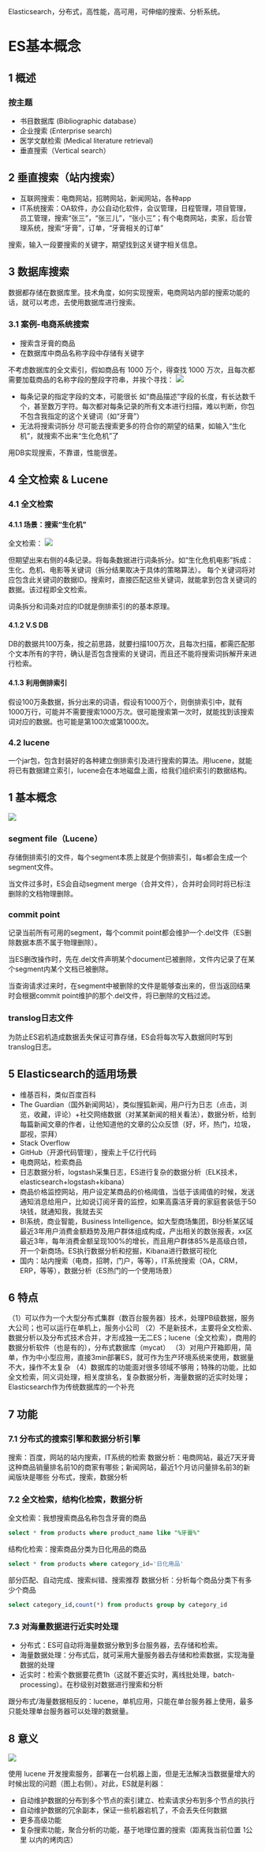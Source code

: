 Elasticsearch，分布式，高性能，高可用，可伸缩的搜索、分析系统。
# ES基本概念

## 1 概述

### 按主题

- 书目数据库 (Bibliographic database）
- 企业搜索 (Enterprise search)
- 医学文献检索 (Medical literature retrieval)
- 垂直搜索（Vertical search）



## 2 垂直搜索（站内搜索）



- 互联网搜索：电商网站，招聘网站，新闻网站，各种app
- IT系统搜索：OA软件，办公自动化软件，会议管理，日程管理，项目管理，员工管理，搜索“张三”，“张三儿”，“张小三”；有个电商网站，卖家，后台管理系统，搜索“牙膏”，订单，“牙膏相关的订单”

搜索，输入一段要搜索的关键字，期望找到这关键字相关信息。

## 3 数据库搜索

数据都存储在数据库里。技术角度，如何实现搜索，电商网站内部的搜索功能的话，就可以考虑，去使用数据库进行搜索。

### 3.1 案例-电商系统搜索

- 搜索含牙膏的商品
- 在数据库中商品名称字段中存储有关键字

不考虑数据库的全文索引，假如商品有 1000 万个，得查找 1000 万次，且每次都需要加载商品的名称字段的整段字符串，并挨个寻找：
![](https://img-blog.csdnimg.cn/201910220054339.png?x-oss-process=image/watermark,type_ZmFuZ3poZW5naGVpdGk,shadow_10,text_SmF2YUVkZ2U=,size_1,color_FFFFFF,t_70)

- 每条记录的指定字段的文本，可能很长
  如“商品描述”字段的长度，有长达数千个，甚至数万字符。每次都对每条记录的所有文本进行扫描，难以判断，你包不包含我指定的这个关键词（如“牙膏”）
- 无法将搜索词拆分
  尽可能去搜索更多的符合你的期望的结果，如输入“生化机”，就搜索不出来“生化危机”了

用DB实现搜索，不靠谱，性能很差。

## 4 全文检索 & Lucene

### 4.1 全文检索

#### 4.1.1 场景：搜索“生化机”

全文检索：
![](https://img-blog.csdnimg.cn/20191022114619954.png?x-oss-process=image/watermark,type_ZmFuZ3poZW5naGVpdGk,shadow_10,text_SmF2YUVkZ2U=,size_1,color_FFFFFF,t_70)

但期望出来右侧的4条记录。将每条数据进行词条拆分。如“生化危机电影”拆成：生化、危机、电影等关键词（拆分结果取决于具体的策略算法）。
每个关键词将对应包含此关键词的数据ID。搜索时，直接匹配这些关键词，就能拿到包含关键词的数据。该过程即全文检索。

词条拆分和词条对应的ID就是倒排索引的的基本原理。

#### 4.1.2 V.S DB

DB的数据共100万条，按之前思路，就要扫描100万次，且每次扫描，都需匹配那个文本所有的字符，确认是否包含搜索的关键词，而且还不能将搜索词拆解开来进行检索。

#### 4.1.3 利用倒排索引

假设100万条数据，拆分出来的词语，假设有1000万个，则倒排索引中，就有1000万行，可能并不需要搜索1000万次。很可能搜索第一次时，就能找到该搜索词对应的数据。也可能是第100次或第1000次。

### 4.2 lucene

一个jar包，包含封装好的各种建立倒排索引及进行搜索的算法。用lucene，就能将已有数据建立索引，lucene会在本地磁盘上面，给我们组织索引的数据结构。

## 1 基本概念

![](https://img-blog.csdnimg.cn/79cf42fd234b4eeab236160fa9034317.png)

### segment file（Lucene）

存储倒排索引的文件，每个segment本质上就是个倒排索引，每s都会生成一个segment文件。

当文件过多时，ES会自动segment merge（合并文件），合并时会同时将已标注删除的文档物理删除。

###  commit point

记录当前所有可用的segment，每个commit point都会维护一个.del文件（ES删除数据本质不属于物理删除）。

当ES删改操作时，先在.del文件声明某个document已被删除，文件内记录了在某个segment内某个文档已被删除。

当查询请求过来时，在segment中被删除的文件是能够查出来的，但当返回结果时会根据commit point维护的那个.del文件，将已删除的文档过滤。

### translog日志文件

为防止ES宕机造成数据丢失保证可靠存储，ES会将每次写入数据同时写到translog日志。

## 5 Elasticsearch的适用场景

- 维基百科，类似百度百科
- The Guardian（国外新闻网站），类似搜狐新闻，用户行为日志（点击，浏览，收藏，评论）+社交网络数据（对某某新闻的相关看法），数据分析，给到每篇新闻文章的作者，让他知道他的文章的公众反馈（好，坏，热门，垃圾，鄙视，崇拜）
- Stack Overflow
- GitHub（开源代码管理），搜索上千亿行代码
- 电商网站，检索商品
- 日志数据分析，logstash采集日志，ES进行复杂的数据分析（ELK技术，elasticsearch+logstash+kibana）
- 商品价格监控网站，用户设定某商品的价格阈值，当低于该阈值的时候，发送通知消息给用户，比如说订阅牙膏的监控，如果高露洁牙膏的家庭套装低于50块钱，就通知我，我就去买
- BI系统，商业智能，Business Intelligence。如大型商场集团，BI分析某区域最近3年用户消费金额趋势及用户群体组成构成，产出相关的数张报表，xx区最近3年，每年消费金额呈现100%的增长，而且用户群体85%是高级白领，开一个新商场。ES执行数据分析和挖掘，Kibana进行数据可视化
- 国内：站内搜索（电商，招聘，门户，等等），IT系统搜索（OA，CRM，ERP，等等），数据分析（ES热门的一个使用场景）

## 6 特点

（1）可以作为一个大型分布式集群（数百台服务器）技术，处理PB级数据，服务大公司；也可以运行在单机上，服务小公司
（2）不是新技术，主要将全文检索、数据分析以及分布式技术合并，才形成独一无二ES；lucene（全文检索），商用的数据分析软件（也是有的），分布式数据库（mycat）
（3）对用户开箱即用，简单，作为中小型应用，直接3min部署ES，就可作为生产环境系统来使用，数据量不大，操作不太复杂
（4）数据库的功能面对很多领域不够用；特殊的功能，比如全文检索，同义词处理，相关度排名，复杂数据分析，海量数据的近实时处理；Elasticsearch作为传统数据库的一个补充

## 7 功能

### 7.1 分布式的搜索引擎和数据分析引擎

搜索：百度，网站的站内搜索，IT系统的检索
数据分析：电商网站，最近7天牙膏这种商品销量排名前10的商家有哪些；新闻网站，最近1个月访问量排名前3的新闻版块是哪些
分布式，搜索，数据分析

### 7.2 全文检索，结构化检索，数据分析

全文检索：我想搜索商品名称包含牙膏的商品

```sql
select * from products where product_name like "%牙膏%"
```

结构化检索：搜索商品分类为日化用品的商品

```sql
select * from products where category_id='日化用品'
```

部分匹配、自动完成、搜索纠错、搜索推荐
数据分析：分析每个商品分类下有多少个商品

```sql
select category_id,count(*) from products group by category_id
```

### 7.3 对海量数据进行近实时处理

- 分布式：ES可自动将海量数据分散到多台服务器，去存储和检索。
- 海量数据处理：分布式后，就可采用大量服务器去存储和检索数据，实现海量数据的处理
- 近实时：检索个数据要花费1h（这就不要近实时，离线批处理，batch-processing）。在秒级别对数据进行搜索和分析

跟分布式/海量数据相反的：lucene，单机应用，只能在单台服务器上使用，最多只能处理单台服务器可以处理的数据量。

## 8 意义

![](https://img-blog.csdnimg.cn/20191022114857908.png?x-oss-process=image/watermark,type_ZmFuZ3poZW5naGVpdGk,shadow_10,text_SmF2YUVkZ2U=,size_1,color_FFFFFF,t_70)


使用 lucene 开发搜索服务，部署在一台机器上面，但是无法解决当数据量增大的时候出现的问题（图上右侧）。对此，ES就是利器：

- 自动维护数据的分布到多个节点的索引建立、检索请求分布到多个节点的执行
- 自动维护数据的冗余副本，保证一些机器宕机了，不会丢失任何数据
- 更多高级功能
- 复杂搜索功能，聚合分析的功能，基于地理位置的搜索（距离我当前位置 1公里 以内的烤肉店）